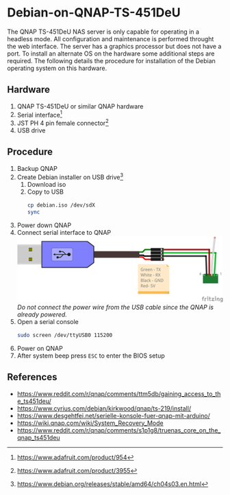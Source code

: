 # Debian-on-QNAP-TS-451DeU
The QNAP TS-451DeU NAS server is only capable for operating in a headless mode.  All configuration and maintenance is performed throught the web interface.  The server has a graphics processor but does not have a port.  To install an alternate OS on the hardware some additional steps are required.  The following details the procedure for installation of the Debian operating system on this hardware.

## Hardware
1. QNAP TS-451DeU or similar QNAP hardware
2. Serial interface[^1]
3. JST PH 4 pin female connector[^2]
4. USB drive
   
## Procedure
1. Backup QNAP
2. Create Debian installer on USB drive[^3]
   1. Download iso
   2. Copy to USB
      ```bash
      cp debian.iso /dev/sdX
      sync
      ```
4. Power down QNAP
5. Connect serial interface to QNAP
      ![QNAP Serial Connection (Breadboard)](QNAP-serial_bb.png)
   _Do not connect the power wire from the USB cable since the QNAP is already powered._
7. Open a serial console
   ```bash
   sudo screen /dev/ttyUSB0 115200
   ```
8. Power on QNAP
9. After system beep press `ESC` to enter the BIOS setup

## References
- https://www.reddit.com/r/qnap/comments/ttm5db/gaining_access_to_the_ts451deu/
- https://www.cyrius.com/debian/kirkwood/qnap/ts-219/install/
- https://www.desgehtfei.net/serielle-konsole-fuer-qnap-mit-arduino/
- https://wiki.qnap.com/wiki/System_Recovery_Mode
- https://www.reddit.com/r/qnap/comments/s1p1g8/truenas_core_on_the_qnap_ts451deu

[^1]: https://www.adafruit.com/product/954
[^2]: https://www.adafruit.com/product/3955 
[^3]: https://www.debian.org/releases/stable/amd64/ch04s03.en.html

